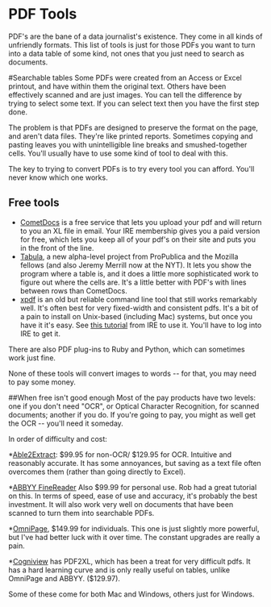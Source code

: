 PDF Tools
============

PDF's are the bane of a data journalist's existence. They come in all kinds of unfriendly formats. This list of tools is just for those PDFs you want to turn into a data table of some kind, not ones that you just need to search as documents. 

#Searchable tables
Some PDFs were created from an Access or Excel printout, and have within them the original text. Others have been effectively scanned and are just images. You can tell the difference by trying to select some text. If you can select text then you have the first step done.

The problem is that PDFs are designed to preserve the format on the page, and aren't data files. They're like printed reports. Sometimes copying and pasting leaves you with unintelligible line breaks and smushed-together cells. You'll usually have to use some kind of tool to deal with this.

The key to trying to convert PDFs is to try every tool you can afford. You'll never know which one works.

## Free tools
* [CometDocs](http://www.cometdocs.com) is a free service that lets you upload your pdf and will return to you an XL file in email. Your IRE membership gives you a paid version for free, which lets you keep all of your pdf's on their site and puts you in the front of the line.
* [Tabula](http://tabula.nerdpower.org/), a new alpha-level project from ProPublica and the Mozilla fellows (and also Jeremy Merrill now at the NYT). It lets you show the program where a table is, and it does a little more sophisticated work to figure out where the cells are. It's a little better with PDF's with lines between rows than CometDocs.
* [xpdf](http://www.foolabs.com/xpdf/) is an old but reliable command line tool that still works remarkably well. It's often best for very fixed-width and consistent pdfs. It's a bit of a pain to install on Unix-based (including Mac) systems, but once you have it it's easy. See [this tutorial](http://www.ire.org/resource-center/tipsheets/3440/) from IRE to use it. You'll have to log into IRE to get it.

There are also PDF plug-ins to Ruby and Python, which can sometimes work just fine.

None of these tools will convert images to words -- for that, you may need to pay some money.

##When free isn't good enough
Most of the pay products have two levels: one if you don't need "OCR", or Optical Character Recognition, for scanned documents; another if you do. If you're going to pay, you might as well get the OCR -- you'll need it someday.

In order of difficulty and cost:

*[Able2Extract](http://www.investintech.com/order_main.htm): $99.95 for non-OCR/ $129.95 for OCR. Intuitive and reasonably accurate. It has some annoyances, but saving as a text file often overcomes them (rather than going directly to Excel).

*[ABBYY FineReader](http://finereader.abbyy.com/) Also $99.99 for personal use. Rob had a great tutorial on this. In terms of speed, ease of use and accuracy, it's probably the best investment. It will also work very well on documents that have been scanned to turn them into searchable PDFs. 

*[OmniPage](http://www.nuance.com/for-individuals/by-product/omnipage/index.htm), $149.99 for individuals. This one is just slightly more powerful, but I've had better luck with it over time. The constant upgrades 
are really a pain. 

*[Cogniview](http://www.cogniview.com/) has PDF2XL, which has been a treat for very difficult pdfs. It has a hard learning curve and is only really useful on tables, unlike OmniPage and ABBYY. ($129.97). 

Some of these come for both Mac and Windows, others just for Windows. 

 

